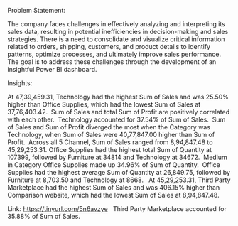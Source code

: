 Problem Statement:

The company faces challenges in effectively analyzing and interpreting its sales data, resulting
in potential inefficiencies in decision-making and sales strategies. There is a need to consolidate
and visualize critical information related to orders, shipping, customers, and product details to
identify patterns, optimize processes, and ultimately improve sales performance. The goal is to
address these challenges through the development of an insightful Power BI dashboard.
 
 
 
 
 Insights:
 
 At 47,39,459.31, Technology had the highest Sum of Sales and was 25.50% higher than Office Supplies, which had the lowest Sum of Sales at 37,76,403.42.﻿﻿
﻿﻿
﻿﻿Sum of Sales and total Sum of Profit are positively correlated with each other.﻿﻿
﻿﻿
﻿﻿Technology accounted for 37.54% of Sum of Sales.﻿﻿
﻿﻿
﻿﻿Sum of Sales and Sum of Profit diverged the most when the Category was Technology, when Sum of Sales were 40,77,847.00 higher than Sum of Profit.﻿﻿
﻿﻿
﻿﻿Across all 5 Channel, Sum of Sales ranged from 8,94,847.48 to 45,29,253.31.﻿﻿
﻿﻿﻿Office Supplies had the highest total Sum of Quantity at 107399, followed by Furniture at 34814 and Technology at 34672.﻿﻿
﻿﻿
﻿﻿Medium in Category Office Supplies made up 34.96% of Sum of Quantity.﻿
﻿﻿
﻿﻿Office Supplies had the highest average Sum of Quantity at 26,849.75, followed by Furniture at 8,703.50 and Technology at 8668.﻿﻿
﻿﻿
﻿
At 45,29,253.31, Third Party Marketplace had the highest Sum of Sales and was 406.15% higher than Comparison website, which had the lowest Sum of Sales at 8,94,847.48.﻿﻿

Link: https://tinyurl.com/5n6avzye
﻿﻿
﻿﻿
Third Party Marketplace accounted for 35.88% of Sum of Sales.﻿﻿
﻿﻿
﻿﻿
﻿﻿
﻿
﻿
